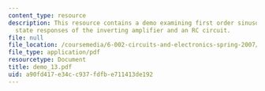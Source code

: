 ```yaml
---
content_type: resource
description: This resource contains a demo examining first order sinusoidal steady
  state responses of the inverting amplifier and an RC circuit.
file: null
file_location: /coursemedia/6-002-circuits-and-electronics-spring-2007/a90fd417e34cc937fdfbe711413de192_demo_13.pdf
file_type: application/pdf
resourcetype: Document
title: demo_13.pdf
uid: a90fd417-e34c-c937-fdfb-e711413de192
---
```

